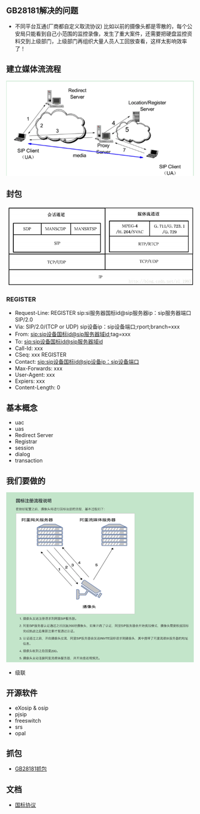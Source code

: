 
## GB28181解决的问题
- 不同平台互通(厂商都自定义取流协议)
比如以前的摄像头都是零散的，每个公安局只能看到自己小范围的监控录像，发生了重大案件，还需要把硬盘监控资料交到上级部门，上级部门再组织大量人员人工回放查看，这样太影响效率了！

## 建立媒体流流程
![image](./images/sip基本网络模型.png)

## 封包
![image](./images/协议.jpeg)
### REGISTER
- Request-Line: REGISTER sip:si服务器国标id@sip服务器ip：sip服务器端口 SIP/2.0
- Via: SIP/2.0/(TCP or UDP) sip设备ip：sip设备端口;rport;branch=xxx
- From: <sip:sip设备国标id@sip服务器域id>;tag=xxx
- To: <sip:sip设备国标id@sip服务器域id>
- Call-Id: xxx
- CSeq: xxx REGISTER
- Contact: <sip:sip设备国标id@sip设备ip：sip设备端口>
- Max-Forwards: xxx
- User-Agent: xxx
- Expiers: xxx
- Content-Length: 0

## 基本概念
- uac
- uas
- Redirect Server
- Registrar
- session
- dialog
- transaction

## 我们要做的
![image](./images//ali-gb28181.png)

- 级联


## 开源软件
- eXosip & osip
- pjsip
- freeswitch
- srs
- opal

## 抓包
- [GB28181抓包](./data/gb28181.pcap)

## 文档
- [国标协议](https://raw.githubusercontent.com/felix-001/GB28181/master/doc/GB-T28181%20%E8%A7%86%E9%A2%91%E8%81%94%E7%BD%91_%E4%BF%A1%E6%81%AF%E4%BC%A0%E8%BE%93%E4%BA%A4%E6%8D%A2%E6%8E%A7%E5%88%B6%E6%8A%80%E6%9C%AF%E8%A6%81%E6%B1%82%EF%BC%88%E6%8A%A5%E6%89%B9%E7%A8%BF%EF%BC%893.17.doc)
